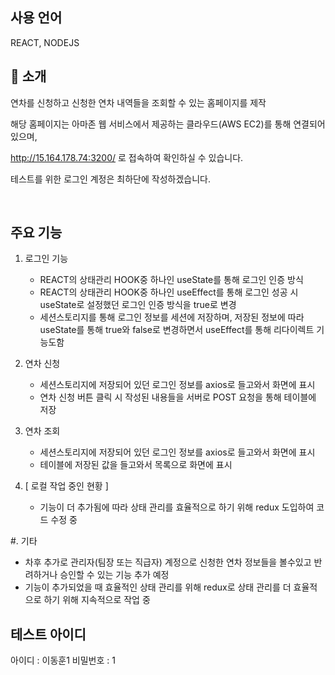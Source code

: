 ## 사용 언어

REACT, NODEJS

## 📝 소개

연차를 신청하고 신청한 연차 내역들을 조회할 수 있는 홈페이지를 제작

해당 홈페이지는 아마존 웹 서비스에서 제공하는 클라우드(AWS EC2)를 통해 연결되어있으며,

http://15.164.178.74:3200/ 로 접속하여 확인하실 수 있습니다.

테스트를 위한 로그인 계정은 최하단에 작성하겠습니다.

<br />

## 주요 기능

1. 로그인 기능
   - REACT의 상태관리 HOOK중 하나인 useState를 통해 로그인 인증 방식
   - REACT의 상태관리 HOOK중 하나인 useEffect를 통해 로그인 성공 시 useState로 설정했던 로그인 인증 방식을 true로 변경
   - 세션스토리지를 통해 로그인 정보를 세션에 저장하며, 저장된 정보에 따라 useState를 통해 true와 false로 변경하면서 useEffect를 통해 리다이렉트 기능도함
     
2. 연차 신청
   - 세션스토리지에 저장되어 있던 로그인 정보를 axios로 들고와서 화면에 표시
   - 연차 신청 버튼 클릭 시 작성된 내용들을 서버로 POST 요청을 통해 테이블에 저장

3. 연차 조회
   - 세션스토리지에 저장되어 있던 로그인 정보를 axios로 들고와서 화면에 표시
   - 테이블에 저장된 값을 들고와서 목록으로 화면에 표시

4. [ 로컬 작업 중인 현황 ]
   - 기능이 더 추가됨에 따라 상태 관리를 효율적으로 하기 위해 redux 도입하여 코드 수정 중


 #. 기타
   - 차후 추가로 관리자(팀장 또는 직급자) 계정으로 신청한 연차 정보들을 볼수있고 반려하거나 승인할 수 있는 기능 추가 예정
   - 기능이 추가되었을 때 효율적인 상태 관리를 위해 redux로 상태 관리를 더 효율적으로 하기 위해 지속적으로 작업 중


## 테스트 아이디

아이디 : 이동훈1
비밀번호 : 1
